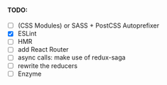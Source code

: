 #### TODO:
- [ ] (CSS Modules) or SASS + PostCSS Autoprefixer
- [x] ESLint
- [ ] HMR
- [ ] add React Router
- [ ] async calls: make use of redux-saga
- [ ] rewrite the reducers
- [ ] Enzyme